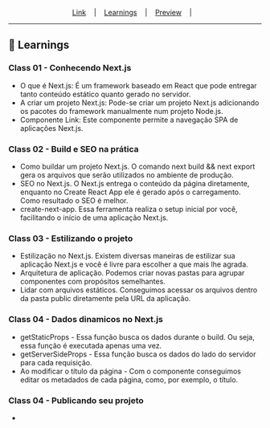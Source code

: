 
<p align="center">
  <a href="https://">Link</a> &nbsp;&nbsp;&nbsp;|&nbsp;&nbsp;&nbsp;
  <a href="#-Learnings">Learnings</a> &nbsp;&nbsp;&nbsp;|&nbsp;&nbsp;&nbsp;
  <a href="#-Preview">Preview</a> &nbsp;&nbsp;&nbsp;|&nbsp;&nbsp;&nbsp;
</p>

---

## 🚀 Learnings
### Class 01 - Conhecendo Next.js
<ul>
  <li>O que é Next.js: É um framework baseado em React que pode entregar tanto conteúdo estático quanto gerado no servidor.</li>
  <li>A criar um projeto Next.js: Pode-se criar um projeto Next.js adicionando os pacotes do framework manualmente num projeto Node.js.</li>
  <li>Componente Link: Este componente permite a navegação SPA de aplicações Next.js.</li>
</ul>

### Class 02 - Build e SEO na prática
<ul>
  <li>Como buildar um projeto Next.js. O comando next build && next export gera os arquivos que serão utilizados no ambiente de produção.</li>
  <li>SEO no Next.js. O Next.js entrega o conteúdo da página diretamente, enquanto no Create React App ele é gerado após o carregamento. Como resultado o SEO é melhor.</li>
  <li>create-next-app. Essa ferramenta realiza o setup inicial por você, facilitando o início de uma aplicação Next.js.</li>
</ul>

### Class 03 - Estilizando o projeto
<ul>
  <li>Estilização no Next.js. Existem diversas maneiras de estilizar sua aplicação Next.js e você é livre para escolher a que mais lhe agrada.</li>
  <li>Arquitetura de aplicação. Podemos criar novas pastas para agrupar componentes com propósitos semelhantes.</li>
  <li>Lidar com arquivos estáticos. Conseguimos acessar os arquivos dentro da pasta public diretamente pela URL da aplicação.</li>
</ul>

### Class 04 - Dados dinamicos no Next.js
<ul>
  <li>getStaticProps - Essa função busca os dados durante o build. Ou seja, essa função é executada apenas uma vez.</li>
  <li>getServerSideProps - Essa função busca os dados do lado do servidor para cada requisição.</li>
  <li>Ao modificar o título da página - Com o componente <Head> conseguimos editar os metadados de cada página, como, por exemplo, o título.</li>
</ul>

### Class 04 - Publicando seu projeto
<ul>
  <li></li>
</ul>